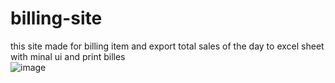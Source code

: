 # billing-site

this site made for billing item and export total sales of the day to excel sheet with minal ui and print billes  
![image](https://github.com/user-attachments/assets/9a35e044-fe84-42cd-ac5a-29b71ed0a095)
